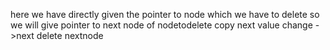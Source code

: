here we have directly given the pointer to node which we have to delete
so we will give pointer to next node of nodetodelete
copy next value change ->next
delete nextnode